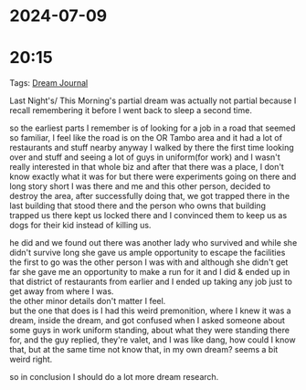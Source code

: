 
# 2024-07-09
# 20:15 

Tags: [Dream Journal](./Dream%20Journal.md)

Last Night's/ This Morning's partial dream was actually not partial because I recall remembering it before I went back to sleep a second time.  
  
so the earliest parts I remember is of looking for a job in a road that seemed so familiar, I feel like the road is on the OR Tambo area and it had a lot of restaurants and stuff nearby anyway I walked by there the first time looking over and stuff and seeing a lot of guys in uniform(for work) and I wasn't really interested in that whole biz and after that there was a place, I don't know exactly what it was for but there were experiments going on there and long story short I was there and me and this other person, decided to destroy the area, after successfully doing that, we got trapped there in the last building that stood there and the person who owns that building trapped us there kept us locked there and I convinced them to keep us as dogs for their kid instead of killing us.  
  
he did and we found out there was another lady who survived and while she didn't survive long she gave us ample opportunity to escape the facilities the first to go was the other person I was with and although she didn't get far she gave me an opportunity to make a run for it and I did & ended up in that district of restaurants from earlier and I ended up taking any job just to get away from where I was.  
the other minor details don't matter I feel.  
but the one that does is I had this weird premonition, where I knew it was a dream, inside the dream, and got confused when I asked someone about some guys in work uniform standing, about what they were standing there for, and the guy replied, they're valet, and I was like dang, how could I know that, but at the same time not know that, in my own dream? seems a bit weird right.  
  
so in conclusion I should do a lot more dream research.